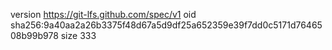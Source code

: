 version https://git-lfs.github.com/spec/v1
oid sha256:9a40aa2a26b3375f48d67a5d9df25a652359e39f7dd0c5171d7646508b99b978
size 333
